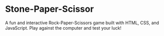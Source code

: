 # Stone-Paper-Scissor
A fun and interactive Rock-Paper-Scissors game built with HTML, CSS, and JavaScript. Play against the computer and test your luck!
